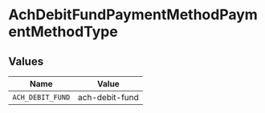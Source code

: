 # AchDebitFundPaymentMethodPaymentMethodType


## Values

| Name             | Value            |
| ---------------- | ---------------- |
| `ACH_DEBIT_FUND` | ach-debit-fund   |
